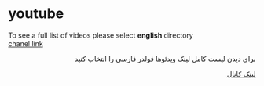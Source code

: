 # youtube
To see a full list of videos please select **english** directory  
[chanel link](https://www.youtube.com/channel/UCjWSLy3AILzm6IShfSaHTwQ)  
<div dir="rtl">
  برای دیدن لیست کامل لینک ویدئوها فولدر فارسی را انتخاب کنید  
 
  [لینک کانال](https://www.youtube.com/channel/UCjWSLy3AILzm6IShfSaHTwQ)  
</div>  

